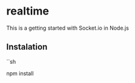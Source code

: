 # realtime
This is a getting started with Socket.io in Node.js

## Instalation

``sh

npm install

```